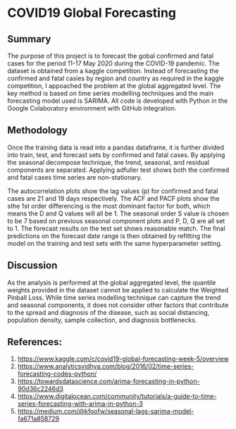 # COVID19 Global Forecasting

## Summary
The purpose of this project is to forecast the gobal confirmed and fatal cases for the period 11-17 May 2020 during the COVID-19 pandemic. The dataset is obtained from a kaggle competition. Instead of forecasting the confirmed and fatal casies by region and country as required in the kaggle competition, I appoached the problem at the global aggregated level. The key method is based on time series modelling techniques and the main forecasting model used is SARIMA. All code is developed with Python in the Google Colaboratory environment with GitHub integration. 

## Methodology
Once the training data is read into a pandas dataframe, it is further divided into train, test, and forecast sets by confirmed and fatal cases. By applying the seasonal decompose technique, the trend, seasonal, and residual components are separated. Applying adfuller test shows both the confirmed and fatal cases time series are non-stationary. 

The autocorrelation plots show the lag values (p) for confirmed and fatal cases are 21 and 19 days respectively. The ACF and PACF plots show the sthe 1st order differencing is the most dominant factor for both, which means the D and Q values will all be 1. The seasonal order S value is chosen to be 7 based on previous seasonal component plots and P, D, Q are all set to 1. The forecast results on the test set shows reasonable match. The final predictions on the forecast date range is then obtained by refitting the model on the training and test sets with the same hyperparameter setting. 

## Discussion
As the analysis is performed at the global aggregated level, the quantile weights provided in the dataset cannot be applied to calculate the Weighted Pinball Loss. While time series modelling technique can capture the trend and seasonal components, it does not consider other factors that contribute to the spread and diagnosis of the disease, such as social distancing, population density, sample collection, and diagnosis bottlenecks. 

## References:
1. https://www.kaggle.com/c/covid19-global-forecasting-week-5/overview
2. https://www.analyticsvidhya.com/blog/2016/02/time-series-forecasting-codes-python/
3. https://towardsdatascience.com/arima-forecasting-in-python-90d36c2246d3
4. https://www.digitalocean.com/community/tutorials/a-guide-to-time-series-forecasting-with-arima-in-python-3
5. https://medium.com/@kfoofw/seasonal-lags-sarima-model-fa671a858729

